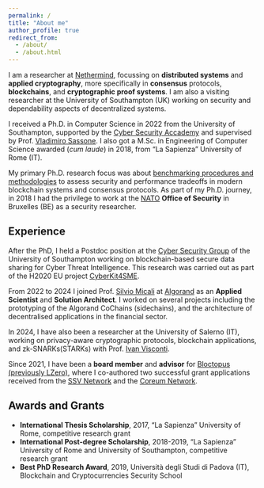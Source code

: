 ```yaml
---
permalink: /
title: "About me"
author_profile: true
redirect_from: 
  - /about/
  - /about.html
---
```


I am a researcher at [Nethermind](https://www.nethermind.io), focussing on **distributed systems** and **applied cryptography**, more specifically in **consensus** protocols, **blockchains**, and **cryptographic proof systems**. I am also a visiting researcher at the University of Southampton (UK) working on security and dependability aspects of decentralized systems.

I received a Ph.D. in Computer Science in 2022 from the University of Southampton, supported by the [Cyber Security Accademy](https://www.southampton.ac.uk/research/institutes-centres/cyber-security-academy) and supervised by Prof. [Vladimiro Sassone](https://www.southampton.ac.uk/people/5x2mp9/professor-vladi-sassone). I also got a M.Sc. in Engineering of Computer Science awarded (*cum laude*) in 2018, from “La Sapienza” University of Rome (IT).

My primary Ph.D. research focus was about [benchmarking procedures and methodologies](https://eprints.soton.ac.uk/457412/) to assess security and performance tradeoffs in modern blockchain systems and consensus protocols. As part of my Ph.D. journey, in 2018 I had the privilege to work at the [NATO](https://www.nato.int) **Office of Security** in Bruxelles (BE) as a security researcher.

## Experience

After the PhD, I held a Postdoc position at the [Cyber Security Group](https://www.southampton.ac.uk/research/institutes-centres/cyber-security) of the University of Southampton working on blockchain-based secure data sharing for Cyber Threat Intelligence. This research was carried out as part of the H2020 EU project [CyberKit4SME](https://cyberkit4sme.eu).

From 2022 to 2024 I joined Prof. [Silvio Micali](https://people.csail.mit.edu/silvio/) at [Algorand](https://algorandtechnologies.com) as an **Applied Scientist** and **Solution Architect**. I worked on several projects including the prototyping of the Algorand CoChains (sidechains), and the architecture of decentralised applications in the financial sector.

In 2024, I have also been a researcher at the University of Salerno (IT), working on privacy-aware cryptographic protocols, blockchain applications, and zk-SNARKs(STARKs) with Prof. [Ivan Visconti](https://docenti.unisa.it/004312/home).

Since 2021, I have been a **board member** and **advisor** for [Bloctopus (previously LZero)](https://www.bloctopus.io), where I co-authored two successful grant applications received from the [SSV Network](https://ssv.network) and the [Coreum Network](https://www.coreum.com).

## Awards and Grants

- **International Thesis Scholarship**, 2017, “La Sapienza” University of Rome, competitive research grant
- **International Post-degree Scholarship**, 2018-2019, “La Sapienza” University of Rome and University of Southampton, competitive research grant
- **Best PhD Research Award**, 2019, Università degli Studi di Padova (IT), Blockchain and Cryptocurrencies Security School
